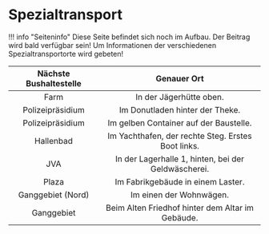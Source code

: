 # Spezialtransport

!!! info "Seiteninfo" 
      Diese Seite befindet sich noch im Aufbau. Der Beitrag wird bald verfügbar sein!
      Um Informationen der verschiedenen Spezialtransportorte wird gebeten!

	
| Nächste Bushaltestelle | Genauer Ort |
|:-:|:-:|
| Farm | In der Jägerhütte oben. |
| Polizeipräsidium | Im Donutladen hinter der Theke. |
| Polizeipräsidium | Im gelben Container auf der Baustelle. |
| Hallenbad | Im Yachthafen, der rechte Steg. Erstes Boot links. |
| JVA	| In der Lagerhalle 1, hinten, bei der Geldwäscherei. |
| Plaza | Im Fabrikgebäude in einem Laster. |
| Ganggebiet (Nord) | Im einen der Wohnwägen. |
| Ganggebiet | Beim Alten Friedhof hinter dem Altar im Gebäude. |


